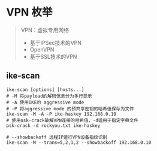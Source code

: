 # VPN 枚举

> VPN：虚拟专用网络       
> - 基于IPSec技术的VPN   
> - OpenVPN     
> - 基于SSL技术的VPN     

## ike-scan

```shell
ike-scan [options] [hosts...]
# -M 将payload的解码信息分为多行显示
# -A 使用IKE的 aggressive mode
# -P 将aggressive mode 的预共享密钥的哈希值保存为文件
ike-scan -M -A -P ike-haskey 192.168.0.10
# 使用osk-crack破解VPN连接的哈希值，-d适用于指定字典文件
psk-crack -d rockyou.txt ike-haskey

# --showbackoff 远程IP进行VPN设备指纹识别
ike-scan -M --trans=5,2,1,2 --showbackoff 192.168.0.10
```

